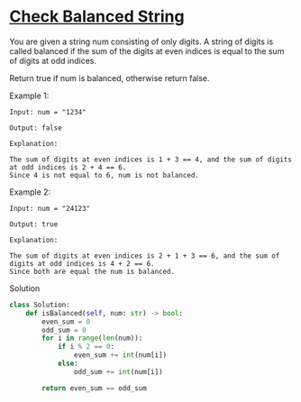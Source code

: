 # [Check Balanced String](https://leetcode.com/problems/check-balanced-string/description/)

You are given a string num consisting of only digits. A string of digits is called balanced if the sum of the digits at even indices is equal to the sum of digits at odd indices.

Return true if num is balanced, otherwise return false.

Example 1:
```
Input: num = "1234"

Output: false

Explanation:

The sum of digits at even indices is 1 + 3 == 4, and the sum of digits at odd indices is 2 + 4 == 6.
Since 4 is not equal to 6, num is not balanced.
```
Example 2:
```
Input: num = "24123"

Output: true

Explanation:

The sum of digits at even indices is 2 + 1 + 3 == 6, and the sum of digits at odd indices is 4 + 2 == 6.
Since both are equal the num is balanced.
```
Solution
```python
class Solution:
    def isBalanced(self, num: str) -> bool:
        even_sum = 0
        odd_sum = 0
        for i in range(len(num)):
            if i % 2 == 0:
                even_sum += int(num[i])
            else:
                odd_sum += int(num[i])

        return even_sum == odd_sum
```